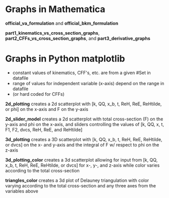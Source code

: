 # Graphs in Mathematica

**official_va_formulation** and 
**official_bkm_formulation**

**part1_kinematics_vs_cross_section_graphs**, 
**part2_CFFs_vs_cross_section_graphs**, and 
**part3_derivative_graphs**

# Graphs in Python matplotlib

 * constant values of kinematics, CFF's, etc. are from a given #Set in datafile
 * range of values for independent variable (x-axis) depend on the range in datafile
 * (or hard coded for CFFs)

**2d_plotting** 
creates a 2d scatterplot with [k, QQ, x_b, t, ReH, ReE, ReHtilde, or phi]
on the x-axis and F on the y-axis

**2d_slider_model**
creates a 2d scatterplot with total cross-section (F) on the y-axis and phi on the x-axis, and sliders controlling the values of [k, QQ, x, t, F1, F2, dvcs, ReH, ReE, and ReHtilde]

**3d_plotting**
creates a 3D scatterplot with [k, QQ, x_b, t, ReH, ReE, ReHtilde, or dvcs]
on the x- and y-axis and the integral of F w/ respect to phi on the z-axis

**3d_plotting_color**
creates a 3d scatterplot allowing for input from [k, QQ, x_b, t, ReH, ReE, ReHtilde, or dvcs] for x-, y-, and z-axis
while color varies according to the total cross-section

**triangles_color**
creates a 3d plot of Delauney triangulation with color varying according to the total cross-section and any three axes from the variables above
